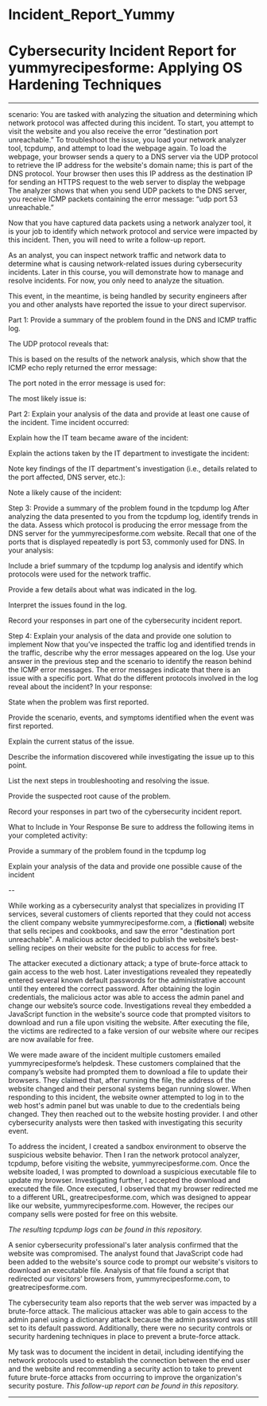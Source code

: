 # Incident_Report_Yummy

# Cybersecurity Incident Report for yummyrecipesforme: Applying OS Hardening Techniques

---

scenario: 
You are tasked with analyzing the situation and determining which network protocol was affected during this incident. To start, you attempt to visit the website and you also receive the error “destination port unreachable.” To troubleshoot the issue, you load your network analyzer tool, tcpdump, and attempt to load the webpage again. To load the webpage, your browser sends a query to a DNS server via the UDP protocol to retrieve the IP address for the website's domain name; this is part of the DNS protocol. Your browser then uses this IP address as the destination IP for sending an HTTPS request to the web server to display the webpage  The analyzer shows that when you send UDP packets to the DNS server, you receive ICMP packets containing the error message: “udp port 53 unreachable.” 

Now that you have captured data packets using a network analyzer tool, it is your job to identify which network protocol and service were impacted by this incident. Then, you will need to write a follow-up report. 

As an analyst, you can inspect network traffic and network data to determine what is causing network-related issues during cybersecurity incidents. Later in this course, you will demonstrate how to manage and resolve incidents. For now, you only need to analyze the situation. 

This event, in the meantime, is being handled by security engineers after you and other analysts have reported the issue to your direct supervisor. 

Part 1: Provide a summary of the problem found in the DNS and ICMP 
traffic log.

The UDP protocol reveals that:

This is based on the results of the network analysis, which show that the ICMP echo reply returned the error message: 

The port noted in the error message is used for: 

The most likely issue is:


Part 2: Explain your analysis of the data and provide at least one cause of the incident.
Time incident occurred:

Explain how the IT team became aware of the incident:

Explain the actions taken by the IT department to investigate the incident:

Note key findings of the IT department's investigation (i.e., details related to the port affected, DNS server, etc.): 

Note a likely cause of the incident:

Step 3: Provide a summary of the problem found in the tcpdump log
After analyzing the data presented to you from the tcpdump log, identify trends in the data. Assess which protocol is producing the error message from the DNS server for the yummyrecipesforme.com website. Recall that one of the ports that is displayed repeatedly is port 53, commonly used for DNS. In your analysis:  

Include a brief summary of the tcpdump log analysis and identify which protocols were used for the network traffic.

Provide a few details about what was indicated in the log.

Interpret the issues found in the log.

Record your responses in part one of the cybersecurity incident report.  

Step 4: Explain your analysis of the data and provide one solution to implement 
Now that you’ve inspected the traffic log and identified trends in the traffic, describe why the error messages appeared on the log. Use your answer in the previous step and the scenario to identify the reason behind the ICMP error messages. The error messages indicate that there is an issue with a specific port. What do the different protocols involved in the log reveal about the incident? In your response:

State when the problem was first reported.

Provide the scenario, events, and symptoms identified when the event was first reported.

Explain the current status of the issue.  

Describe the information discovered while investigating the issue up to this point.

List the next steps in troubleshooting and resolving the issue.

Provide the suspected root cause of the problem.

Record your responses in part two of the cybersecurity incident report. 

What to Include in Your Response
Be sure to address the following items in your completed activity:   

Provide a summary of the problem found in the tcpdump log

Explain your analysis of the data and provide one possible cause of the incident

--

While working as a cybersecurity analyst that specializes in providing IT services, several customers of clients reported that they could not access the client company website  yummyrecipesforme.com, a (**fictional**) website that sells recipes and cookbooks, and saw the error "destination port unreachable". A malicious actor decided to publish the website’s best-selling recipes on their website for the public to access for free. 

The attacker executed a dictionary attack; a type of brute-force attack to gain access to the web host. Later investigations revealed they repeatedly entered several known default passwords for the administrative account until they entered the correct password. After obtaining the login credentials, the malicious actor was able to access the admin panel and change our website’s source code. Investigations reveal they embedded a JavaScript function in the website's source code that prompted visitors to download and run a file upon visiting the website. After executing the file, the victims are redirected to a fake version of our website where our recipes are now available for free.

We were made aware of the incident multiple customers emailed yummyrecipesforme’s helpdesk. These customers complained that the company’s website had prompted them to download a file to update their browsers. They claimed that, after running the file, the address of the website changed and their personal systems began running slower. When responding to this incident, the website owner attempted to log in to the web host's admin panel but was unable to due to the credentials being changed. They then reached out to the website hosting provider. I and other cybersecurity analysts were then tasked with investigating this security event.

To address the incident, I created a sandbox environment to observe the suspicious website behavior. Then I ran the network protocol analyzer, tcpdump, before visiting the website, yummyrecipesforme.com. Once the website loaded, I was prompted to download a suspicious executable file to update my browser. Investigating further, I accepted the download and executed the file. Once executed, I observed that my browser redirected me to a different URL, greatrecipesforme.com, which was designed to appear like our website, yummyrecipesforme.com. However, the recipes our company sells were posted for free on this website. 

*The resulting tcpdump logs can be found in this repository.*

A senior cybersecurity professional's later analysis confirmed that the website was compromised. The analyst found that JavaScript code had been added to the website's source code to prompt our website's visitors to download an executable file. Analysis of that file found a script that redirected our visitors’ browsers from, yummyrecipesforme.com, to greatrecipesforme.com. 

The cybersecurity team also reports that the web server was impacted by a brute-force attack. The malicious attacker was able to gain access to the admin panel using a dictionary attack because the admin password was still set to its default password. Additionally, there were no security controls or security hardening techniques in place to prevent a brute-force attack. 

My task was to document the incident in detail, including identifying the network protocols used to establish the connection between the end user and the website and recommending a security action to take to prevent future brute-force attacks from occurring to improve the organization's security posture. *This follow-up report can be found in this repository.*

---
